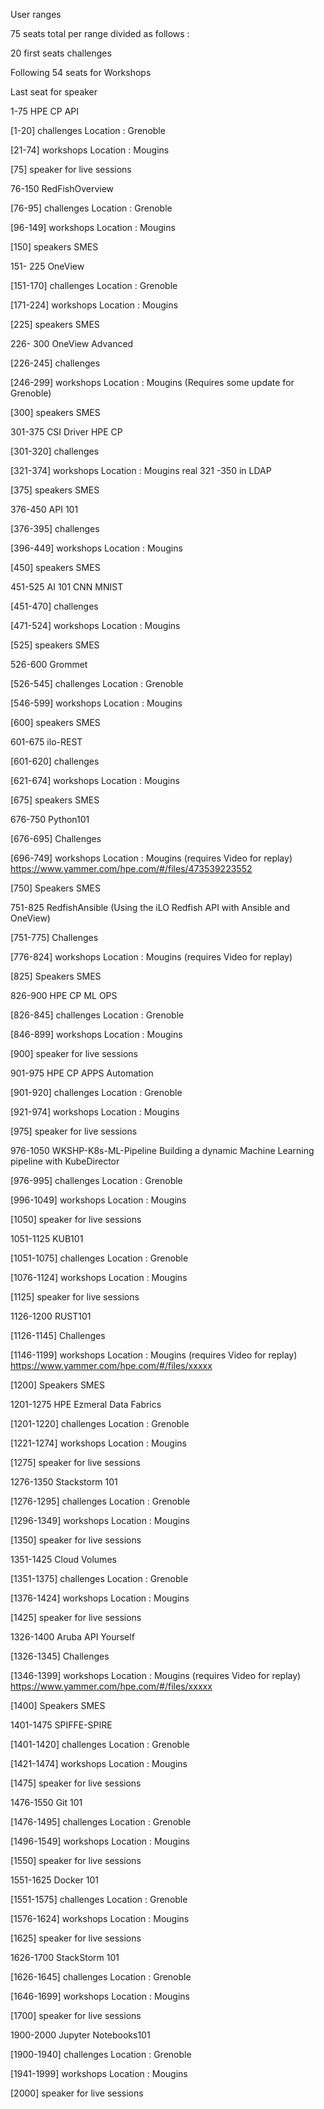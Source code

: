 User ranges 

75 seats total per range divided as follows : 

20 first seats challenges 

Following 54  seats for Workshops 

Last seat for speaker 

  

1-75 HPE CP API    

[1-20] challenges  Location :  Grenoble 

[21-74] workshops Location :  Mougins  

[75] speaker for live sessions 

  


76-150 RedFishOverview 

[76-95] challenges Location :  Grenoble 

[96-149] workshops Location :  Mougins  

[150] speakers SMES 

  


151- 225 OneView 

[151-170] challenges Location :  Grenoble 

[171-224] workshops Location :  Mougins 

[225] speakers SMES 


  

226- 300  OneView Advanced

[226-245] challenges  

[246-299] workshops Location :  Mougins  (Requires some update for Grenoble) 

[300] speakers SMES 

  


301-375  CSI Driver HPE CP 

[301-320] challenges 

[321-374] workshops Location :  Mougins  real 321 -350 in LDAP 

[375] speakers SMES 

  


376-450  API 101 

[376-395] challenges 

[396-449] workshops Location :  Mougins   

[450] speakers SMES 


  

451-525  AI 101 CNN MNIST

[451-470] challenges 

[471-524] workshops Location :  Mougins   

[525] speakers SMES 

  


526-600  Grommet 

[526-545] challenges Location :  Grenoble 

[546-599] workshops Location :  Mougins   

[600] speakers SMES 

  


601-675 ilo-REST 

[601-620] challenges 

[621-674] workshops Location :  Mougins  

[675] speakers SMES 

  


676-750 Python101 

[676-695] Challenges 

[696-749] workshops Location :  Mougins   (requires Video for replay) https://www.yammer.com/hpe.com/#/files/473539223552 

[750] Speakers SMES 

  


751-825 RedfishAnsible (Using the iLO Redfish API with Ansible and OneView)

[751-775] Challenges 

[776-824] workshops Location :  Mougins   (requires Video for replay) 

[825] Speakers SMES 

  


826-900 HPE CP  ML OPS  

[826-845] challenges  Location :  Grenoble 

[846-899] workshops Location :  Mougins  

[900] speaker for live sessions 

  


901-975 HPE CP APPS Automation 

[901-920] challenges  Location :  Grenoble 

[921-974] workshops Location :  Mougins  

[975] speaker for live sessions 

 


976-1050 WKSHP-K8s-ML-Pipeline Building a dynamic Machine Learning pipeline with KubeDirector

[976-995] challenges  Location :  Grenoble 

[996-1049] workshops Location :  Mougins  

[1050] speaker for live sessions 


 

1051-1125 KUB101 

[1051-1075] challenges  Location :  Grenoble 

[1076-1124] workshops Location :  Mougins  

[1125] speaker for live sessions 


 

1126-1200 RUST101 

[1126-1145] Challenges 

[1146-1199] workshops Location :  Mougins   (requires Video for replay) https://www.yammer.com/hpe.com/#/files/xxxxx 

[1200] Speakers SMES 




1201-1275 HPE Ezmeral Data Fabrics

[1201-1220] challenges  Location :  Grenoble

[1221-1274] workshops Location :  Mougins

[1275] speaker for live sessions




1276-1350 Stackstorm 101

[1276-1295] challenges  Location :  Grenoble

[1296-1349] workshops Location :  Mougins

[1350] speaker for live sessions

 


1351-1425 Cloud Volumes

[1351-1375] challenges  Location :  Grenoble

[1376-1424] workshops Location :  Mougins

[1425] speaker for live sessions




1326-1400 Aruba API Yourself

[1326-1345] Challenges

[1346-1399] workshops Location :  Mougins   (requires Video for replay) https://www.yammer.com/hpe.com/#/files/xxxxx

[1400] Speakers SMES



1401-1475 SPIFFE-SPIRE

[1401-1420] challenges  Location :  Grenoble

[1421-1474] workshops Location :  Mougins

[1475] speaker for live sessions



1476-1550 Git 101

[1476-1495] challenges  Location :  Grenoble

[1496-1549] workshops Location :  Mougins

[1550] speaker for live sessions




1551-1625 Docker 101

[1551-1575] challenges  Location :  Grenoble

[1576-1624] workshops Location :  Mougins

[1625] speaker for live sessions


1626-1700 StackStorm 101

[1626-1645] challenges  Location :  Grenoble

[1646-1699] workshops Location :  Mougins

[1700] speaker for live sessions


1900-2000 Jupyter Notebooks101

[1900-1940] challenges  Location :  Grenoble

[1941-1999] workshops Location :  Mougins

[2000] speaker for live sessions


